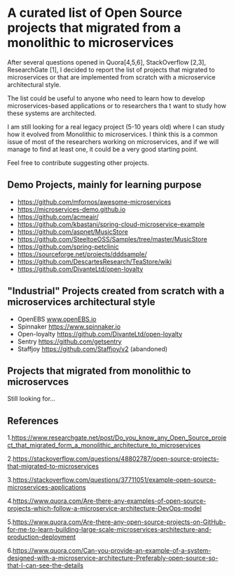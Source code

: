 #  A curated list of Open Source projects that migrated from a monolithic to microservices

After several questions opened in Quora[4,5,6], StackOverflow [2,3], ResearchGate [1], I decided to report the list of projects that migrated to microservices or that are implemented from scratch with a microservice architectural style. 

The list could be useful to anyone who need to learn how to develop microservices-based applications or to researchers tha  t want to study how these systems are architected. 


I am still  looking for a real legacy project (5-10 years old) where I can study how it evolved from Monolithic to microservices. I think this is a common issue of most of the researchers working on microservices, and if we will manage to find at least one, it could be a very good starting point.

Feel free to contribute suggesting other projects. 


## Demo  Projects, mainly for learning purpose 
* https://github.com/mfornos/awesome-microservices
* https://microservices-demo.github.io
* https://github.com/acmeair/
* https://github.com/kbastani/spring-cloud-microservice-example
* https://github.com/aspnet/MusicStore
* https://github.com/SteeltoeOSS/Samples/tree/master/MusicStore
* https://github.com/spring-petclinic
* https://sourceforge.net/projects/dddsample/
* https://github.com/DescartesResearch/TeaStore/wiki
* https://github.com/DivanteLtd/open-loyalty

## "Industrial" Projects created from scratch with a microservices architectural style
* OpenEBS www.openEBS.io
* Spinnaker https://www.spinnaker.io
* Open-loyalty https://github.com/DivanteLtd/open-loyalty
* Sentry https://github.com/getsentry
* Staffjoy https://github.com/Staffjoy/v2 (abandoned)

## Projects that migrated from monolithic to microservces 

Still looking for... 


## References
1.https://www.researchgate.net/post/Do_you_know_any_Open_Source_project_that_migrated_form_a_monolithic_architecture_to_microservices 

2.https://stackoverflow.com/questions/48802787/open-source-projects-that-migrated-to-microservices

3.https://stackoverflow.com/questions/37711051/example-open-source-microservices-applications 

4.https://www.quora.com/Are-there-any-examples-of-open-source-projects-which-follow-a-microservice-architecture-DevOps-model 

5.https://www.quora.com/Are-there-any-open-source-projects-on-GitHub-for-me-to-learn-building-large-scale-microservices-architecture-and-production-deployment

6.https://www.quora.com/Can-you-provide-an-example-of-a-system-designed-with-a-microservice-architecture-Preferably-open-source-so-that-I-can-see-the-details



